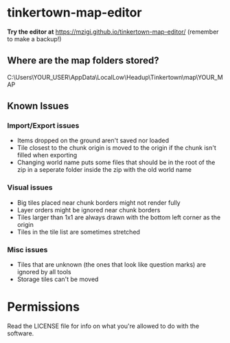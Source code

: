 # tinkertown-map-editor
 
**Try the editor at**
https://mzigi.github.io/tinkertown-map-editor/ (remember to make a backup!)

## Where are the map folders stored?

C:\Users\YOUR_USER\AppData\LocalLow\Headup\Tinkertown\map\YOUR_MAP

## Known Issues

### Import/Export issues
- Items dropped on the ground aren't saved nor loaded
- Tile closest to the chunk origin is moved to the origin if the chunk isn't filled when exporting
- Changing world name puts some files that should be in the root of the zip in a seperate folder inside the zip with the old world name

### Visual issues
- Big tiles placed near chunk borders might not render fully
- Layer orders might be ignored near chunk borders
- Tiles larger than 1x1 are always drawn with the bottom left corner as the origin
- Tiles in the tile list are sometimes stretched

### Misc issues
- Tiles that are unknown (the ones that look like question marks) are ignored by all tools
- Storage tiles can't be moved

# Permissions

Read the LICENSE file for info on what you're allowed to do with the software.
